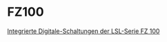 # FZ100
[Integrierte Digitale-Schaltungen der LSL-Serie FZ 100](https://github.com/brickpool/FZ100/wiki)
